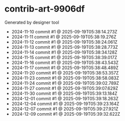 # contrib-art-9906df
Generated by designer tool
- 2024-11-10 commit #1 @ 2025-09-19T05:38:14.273Z
- 2024-11-11 commit #1 @ 2025-09-19T05:38:19.276Z
- 2024-11-12 commit #1 @ 2025-09-19T05:38:24.061Z
- 2024-11-13 commit #1 @ 2025-09-19T05:38:28.773Z
- 2024-11-14 commit #1 @ 2025-09-19T05:38:34.128Z
- 2024-11-15 commit #1 @ 2025-09-19T05:38:39.017Z
- 2024-11-16 commit #1 @ 2025-09-19T05:38:43.543Z
- 2024-11-17 commit #1 @ 2025-09-19T05:38:48.489Z
- 2024-11-20 commit #1 @ 2025-09-19T05:38:53.357Z
- 2024-11-23 commit #1 @ 2025-09-19T05:38:58.083Z
- 2024-11-24 commit #1 @ 2025-09-19T05:39:02.789Z
- 2024-11-27 commit #1 @ 2025-09-19T05:39:07.629Z
- 2024-11-30 commit #1 @ 2025-09-19T05:39:13.184Z
- 2024-12-01 commit #1 @ 2025-09-19T05:39:18.263Z
- 2024-12-04 commit #1 @ 2025-09-19T05:39:23.164Z
- 2024-12-07 commit #1 @ 2025-09-19T05:39:27.921Z
- 2024-12-09 commit #1 @ 2025-09-19T05:39:32.622Z
